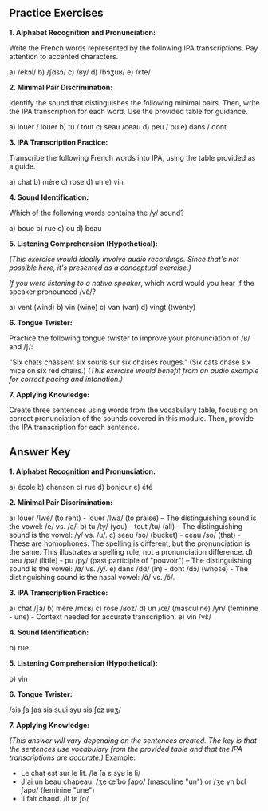 ## Practice Exercises

**1. Alphabet Recognition and Pronunciation:**

Write the French words represented by the following IPA transcriptions.  Pay attention to accented characters.

a) /ekɔl/
b) /ʃɑ̃sɔ̃/
c) /ʁy/
d) /bɔ̃ʒuʁ/
e) /ɛte/


**2. Minimal Pair Discrimination:**

Identify the sound that distinguishes the following minimal pairs. Then, write the IPA transcription for each word.  Use the provided table for guidance.

a)  louer / louer
b)  tu / tout
c)  seau /ceau
d)  peu / pu
e)  dans / dont


**3.  IPA Transcription Practice:**

Transcribe the following French words into IPA, using the table provided as a guide.

a)  chat
b)  mère
c)  rose
d)  un
e)  vin


**4.  Sound Identification:**

Which of the following words contains the /y/ sound?

a)  boue
b)  rue
c)  ou
d)  beau


**5.  Listening Comprehension (Hypothetical):**

*(This exercise would ideally involve audio recordings. Since that's not possible here, it's presented as a conceptual exercise.)*

*If you were listening to a native speaker*, which word would you hear if the speaker pronounced /vɛ̃/?

a)  vent (wind)
b)  vin (wine)
c)  van (van)
d)  vingt (twenty)


**6.  Tongue Twister:**

Practice the following tongue twister to improve your pronunciation of /ʁ/ and /ʃ/:

"Six chats chassent six souris sur six chaises rouges." (Six cats chase six mice on six red chairs.)  *(This exercise would benefit from an audio example for correct pacing and intonation.)*


**7. Applying Knowledge:**

Create three sentences using words from the vocabulary table, focusing on correct pronunciation of the sounds covered in this module.  Then, provide the IPA transcription for each sentence.



## Answer Key

**1. Alphabet Recognition and Pronunciation:**

a) école
b) chanson
c) rue
d) bonjour
e) été


**2. Minimal Pair Discrimination:**

a) louer /lwe/ (to rent) - louer /lwa/ (to praise) – The distinguishing sound is the vowel: /e/ vs. /a/.
b) tu /ty/ (you) - tout /tu/ (all) – The distinguishing sound is the vowel: /y/ vs. /u/.
c) seau /so/ (bucket) - ceau /so/ (that) -  These are homophones. The spelling is different, but the pronunciation is the same. This illustrates a spelling rule, not a pronunciation difference.
d) peu /pø/ (little) - pu /py/ (past participle of "pouvoir") – The distinguishing sound is the vowel: /ø/ vs. /y/.
e) dans /dɑ̃/ (in) - dont /dɔ̃/ (whose) - The distinguishing sound is the nasal vowel: /ɑ̃/ vs. /ɔ̃/.

**3. IPA Transcription Practice:**

a)  chat /ʃa/
b)  mère /mɛʁ/
c)  rose /ʁoz/
d)  un /œ̃/ (masculine) /yn/ (feminine - une) - Context needed for accurate transcription.
e)  vin /vɛ̃/


**4. Sound Identification:**

b) rue


**5. Listening Comprehension (Hypothetical):**

b) vin


**6. Tongue Twister:**

/sis ʃa ʃas sis suʁi syʁ sis ʃɛz ʁuʒ/


**7. Applying Knowledge:**

*(This answer will vary depending on the sentences created.  The key is that the sentences use vocabulary from the provided table and that the IPA transcriptions are accurate.)*  Example:

* Le chat est sur le lit. /lə ʃa ɛ syʁ lə li/
* J'ai un beau chapeau. /ʒe œ̃ bo ʃapo/ (masculine "un") or /ʒe yn bɛl ʃapo/ (feminine "une")
* Il fait chaud. /il fɛ ʃo/